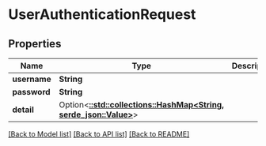 # UserAuthenticationRequest

## Properties

Name | Type | Description | Notes
------------ | ------------- | ------------- | -------------
**username** | **String** |  | 
**password** | **String** |  | 
**detail** | Option<[**::std::collections::HashMap<String, serde_json::Value>**](serde_json::Value.md)> |  | [optional]

[[Back to Model list]](../README.md#documentation-for-models) [[Back to API list]](../README.md#documentation-for-api-endpoints) [[Back to README]](../README.md)


